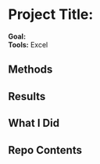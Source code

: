# Project Title: 

**Goal:**   
**Tools:** Excel  

## Methods


## Results

## What I Did


## Repo Contents

